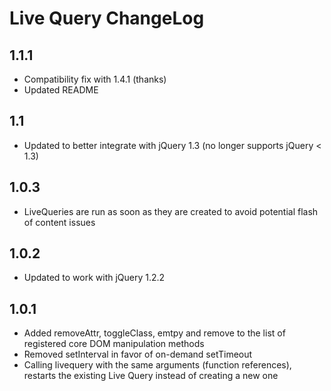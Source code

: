 # Live Query ChangeLog

## 1.1.1

* Compatibility fix with 1.4.1 (thanks)
* Updated README

## 1.1

* Updated to better integrate with jQuery 1.3 (no longer supports jQuery < 1.3)

## 1.0.3

* LiveQueries are run as soon as they are created to avoid potential flash of content issues

## 1.0.2

* Updated to work with jQuery 1.2.2

## 1.0.1

* Added removeAttr, toggleClass, emtpy and remove to the list of registered core DOM manipulation methods
* Removed setInterval in favor of on-demand setTimeout
* Calling livequery with the same arguments (function references), restarts the existing Live Query instead of creating a new one